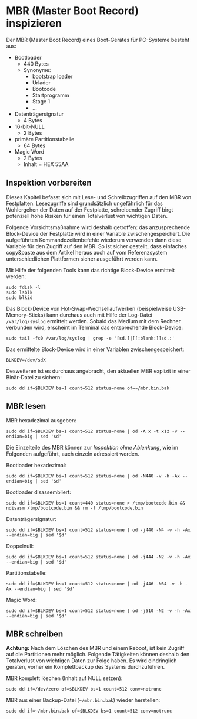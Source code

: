 # MBR (Master Boot Record) inspizieren

Der MBR (Master Boot Record) eines Boot-Gerätes für PC-Systeme besteht aus:

* Bootloader
  * 440 Bytes
  * Synonyme:
    * bootstrap loader
    * Urlader
    * Bootcode
    * Startprogramm
    * Stage 1
    * ...
* Datenträgersignatur
  * 4 Bytes
* 16-bit-NULL
  * 2 Bytes
* primäre Partitionstabelle
  * 64 Bytes
* Magic Word
  * 2 Bytes
  * Inhalt = HEX 55AA

## Inspektion vorbereiten

Dieses Kapitel befasst sich mit Lese- und Schreibzugriffen auf den MBR von Festplatten.
Lesezugriffe sind grundsätzlich ungefährlich für das Wohlergehen der Daten auf der Festplatte,
schreibender Zugriff birgt potenziell hohe Risiken für einen Totalverlust von wichtigen Daten.

Folgende Vorsichtsmaßnahme wird deshalb getroffen:
das anzusprechende Block-Device der Festplatte wird in einer Variable zwischengespeichert.
Die aufgeführten Kommandozeilenbefehle wiederum verwenden dann diese Variable für den Zugriff auf den MBR.
So ist sicher gestellt, dass einfaches copy&paste aus dem Artikel heraus auch auf vom Referenzsystem unterschiedlichen Plattformen sicher ausgeführt werden kann.

Mit Hilfe der folgenden Tools kann das richtige Block-Device ermittelt werden:

```
sudo fdisk -l
sudo lsblk
sudo blkid
```

Das Block-Device von Hot-Swap-Wechsellaufwerken (beispielweise USB-Memory-Sticks) kann durchaus auch mit Hilfe der Log-Datei `/var/log/syslog` ermittelt werden.
Sobald das Medium mit dem Rechner verbunden wird, erscheint im Terminal das entsprechende Block-Device:
```
sudo tail -fc0 /var/log/syslog | grep -e '[sd.]|[[:blank:]]sd.:'
```

Das ermittelte Block-Device wird in einer Variablen zwischengespeichert:
```
BLKDEV=/dev/sdX
```

Desweiteren ist es durchaus angebracht, den aktuellen MBR explizit in einer Binär-Datei zu sichern:

```
sudo dd if=$BLKDEV bs=1 count=512 status=none of=~/mbr.bin.bak
```

## MBR lesen

MBR hexadezimal ausgeben:
```
sudo dd if=$BLKDEV bs=1 count=512 status=none | od -A x -t x1z -v --endian=big | sed '$d'
```

Die Einzelteile des MBR können zur *Inspektion ohne Ablenkung*, wie im Folgenden aufgeführt, auch einzeln adressiert werden.

Bootloader hexadezimal:
```
sudo dd if=$BLKDEV bs=1 count=512 status=none | od -N440 -v -h -Ax --endian=big | sed '$d'
```

Bootloader disassembliert:
```
sudo dd if=$BLKDEV bs=1 count=440 status=none > /tmp/bootcode.bin && ndisasm /tmp/bootcode.bin && rm -f /tmp/bootcode.bin
```

Datenträgersignatur:
```
sudo dd if=$BLKDEV bs=1 count=512 status=none | od -j440 -N4 -v -h -Ax --endian=big | sed '$d'
```

Doppelnull:
```
sudo dd if=$BLKDEV bs=1 count=512 status=none | od -j444 -N2 -v -h -Ax --endian=big | sed '$d'
```

Partitionstabelle:
```
sudo dd if=$BLKDEV bs=1 count=512 status=none | od -j446 -N64 -v -h -Ax --endian=big | sed '$d'
```

Magic Word:
```
sudo dd if=$BLKDEV bs=1 count=512 status=none | od -j510 -N2 -v -h -Ax --endian=big | sed '$d'
```

## MBR schreiben

**Achtung:** Nach dem Löschen des MBR und einem Reboot, ist kein Zugriff auf die Partitionen mehr möglich.
Folgende Tätigkeiten können deshalb den Totalverlust von wichtigen Daten zur Folge haben.
Es wird eindringlich geraten, vorher ein Komplettbackup des Systems durchzuführen.

MBR komplett löschen (Inhalt auf NULL setzen):
```
sudo dd if=/dev/zero of=$BLKDEV bs=1 count=512 conv=notrunc
```

MBR aus einer Backup-Datei (`~/mbr.bin.bak`) wieder herstellen:
```
sudo dd if=~/mbr.bin.bak of=$BLKDEV bs=1 count=512 conv=notrunc
```
